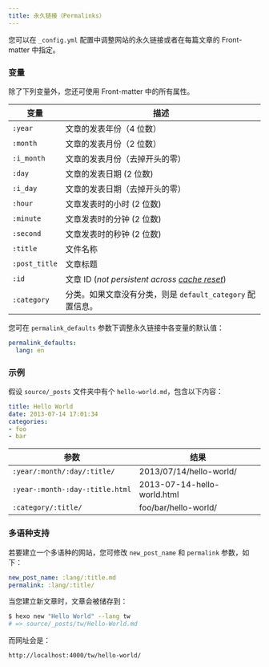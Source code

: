 ```yaml
---
title: 永久链接（Permalinks）
---
```

您可以在 `_config.yml` 配置中调整网站的永久链接或者在每篇文章的 Front-matter 中指定。

### 变量

除了下列变量外，您还可使用 Front-matter 中的所有属性。

变量 | 描述
--- | ---
`:year` | 文章的发表年份（4 位数）
`:month` | 文章的发表月份（2 位数）
`:i_month` | 文章的发表月份（去掉开头的零）
`:day` | 文章的发表日期 (2 位数)
`:i_day` | 文章的发表日期（去掉开头的零）
`:hour` | 文章发表时的小时 (2 位数)
`:minute` | 文章发表时的分钟 (2 位数)
`:second` | 文章发表时的秒钟 (2 位数)
`:title` | 文件名称
`:post_title` | 文章标题
`:id` | 文章 ID (_not persistent across [cache reset](/zh-cn/docs/commands#clean)_)
`:category` | 分类。如果文章没有分类，则是 `default_category` 配置信息。

您可在 `permalink_defaults` 参数下调整永久链接中各变量的默认值：

``` yaml
permalink_defaults:
  lang: en
```

### 示例

假设 `source/_posts` 文件夹中有个 `hello-world.md`，包含以下内容：

``` yaml
title: Hello World
date: 2013-07-14 17:01:34
categories:
- foo
- bar
```

参数 | 结果
--- | ---
`:year/:month/:day/:title/` | 2013/07/14/hello-world/
`:year-:month-:day-:title.html` | 2013-07-14-hello-world.html
`:category/:title/` | foo/bar/hello-world/

### 多语种支持

若要建立一个多语种的网站，您可修改 `new_post_name` 和 `permalink` 参数，如下：

``` yaml
new_post_name: :lang/:title.md
permalink: :lang/:title/
```

当您建立新文章时，文章会被储存到：

``` bash
$ hexo new "Hello World" --lang tw
# => source/_posts/tw/Hello-World.md
```

而网址会是：

``` plain
http://localhost:4000/tw/hello-world/
```
